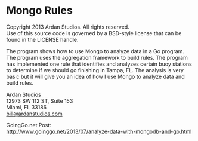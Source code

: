 # Mongo Rules

Copyright 2013 Ardan Studios. All rights reserved.  
Use of this source code is governed by a BSD-style license that can be found in the LICENSE handle.

The program shows how to use Mongo to analyze data in a Go program. The program uses the aggregation framework to build rules. The program has implemented one rule that identifies and analyzes certain buoy stations to determine if we should go finishing in Tampa, FL. The analysis is very basic but it will give you an idea of how I use Mongo to analyze data and build rules.

Ardan Studios  
12973 SW 112 ST, Suite 153  
Miami, FL 33186  
bill@ardanstudios.com

GoingGo.net Post:  
http://www.goinggo.net/2013/07/analyze-data-with-mongodb-and-go.html

